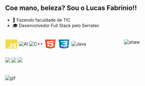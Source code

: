 ## Coe mano, beleza? Sou o Lucas Fabrinio!!

- 🌱 Fazendo faculdade de TIC
- 🎓 Desenvolvedor Full Stack pelo Serratec

<!-- <div align="center">
  <a href="https://github.com/Fabrinio">
  <img height="150em" src="https://github-readme-stats.vercel.app/api?username=Fabrinio&show_icons=true&theme=radical&include_all_commits=true&count_private=true"/>
  <img height="150em" src="https://github-readme-stats.vercel.app/api/top-langs/?username=Fabrinio&layout=compact&langs_count=7&theme=radical"/>
</div>
 -->
<div style="display: inline_block"><br>
  <img align="center" alt="Js" height="30" width="40" src="https://raw.githubusercontent.com/devicons/devicon/master/icons/javascript/javascript-plain.svg">
  <img align="center" alt="AI" height="30" width="40" src="https://cdn.jsdelivr.net/gh/devicons/devicon/icons/illustrator/illustrator-plain.svg"> 
  <img align="center" alt="C++" height="30" width="40" src="https://cdn.jsdelivr.net/gh/devicons/devicon/icons/cplusplus/cplusplus-original.svg">
  <img align="center" alt="HTML" height="30" width="40" src="https://raw.githubusercontent.com/devicons/devicon/master/icons/html5/html5-original.svg">
  <img align="center" alt="CSS" height="30" width="40" src="https://raw.githubusercontent.com/devicons/devicon/master/icons/css3/css3-original.svg"> 
  <img align="center" alt="Java" height="30" width="40" src="https://cdn.jsdelivr.net/gh/devicons/devicon/icons/java/java-original-wordmark.svg"> 
  <img align="right" alt="shaw" height="120" width="120" src="https://cdn.discordapp.com/attachments/992951514320609381/1022505870422188162/c15060e6b11414c9e51ff6dee5b84c70.jpg">
</div>

 ##
 
 <div>
   <a href="https://instagram.com/lucasfabrin" target="_blank"><img src="https://img.shields.io/badge/-Instagram-%23E4405F?style=for-the-badge&logo=instagram&logoColor=white" target="_blank"></a>
   <a href = "mailto:itsfabrinio@gmail.com"><img src="https://img.shields.io/badge/-Gmail-%23333?style=for-the-badge&logo=gmail&logoColor=white" target="_blank"></a>
   <a href="https://www.linkedin.com/in/lucas-fabrinio-ba1916238" target="_blank"><img src="https://img.shields.io/badge/-LinkedIn-%230077B5?style=for-the-badge&logo=linkedin&logoColor=white" target="_blank"></a> 
 </div>

 #
 <div>
  <img  alt="gif" height="400" width="1050" src="https://media2.giphy.com/media/LWocZxVYEzl8Y3LWIZ/giphy.gif?cid=ecf05e47nni8kf5jipjb2d301ns1wybutgqyrg1r9j0j6swk&rid=giphy.gif&ct=g">
 </div>

